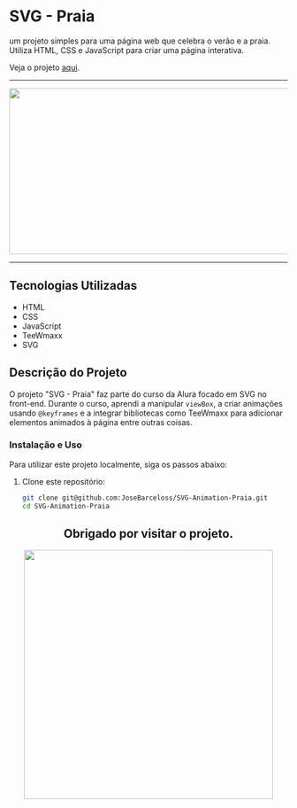 # SVG - Praia 

um projeto simples para uma página web que celebra o verão e a praia. Utiliza HTML, CSS e JavaScript para criar uma página interativa.

 Veja o projeto [aqui](https://josebarceloss.github.io/SVG-Animation-Praia/).

 ---

<div align="center">
  <img src="https://i.pinimg.com/originals/37/d8/0e/37d80ee89ac7f038bc793680b0d5d4f4.gif" width="850" height="300"">
</div>

---

## Tecnologias Utilizadas

- HTML
- CSS
- JavaScript
- TeeWmaxx
- SVG

## Descrição do Projeto

O projeto "SVG - Praia" faz parte do curso da Alura focado em SVG no front-end. Durante o curso, aprendi a manipular `viewBox`, a criar animações usando `@keyframes` e a integrar bibliotecas como TeeWmaxx para adicionar elementos animados à página entre outras coisas.

### Instalação e Uso

Para utilizar este projeto localmente, siga os passos abaixo:

1. Clone este repositório:

   ```bash
   git clone git@github.com:JoseBarceloss/SVG-Animation-Praia.git
   cd SVG-Animation-Praia

<div align="center">
    <h2> Obrigado por visitar o projeto. </h2>
  <img src="https://i.pinimg.com/originals/24/8f/fb/248ffbc2344b59d4480412fe75749512.gif" width="450" height="auto"">
</div>
